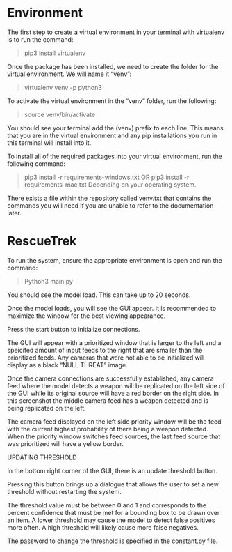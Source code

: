 # Environment
The first step to create a virtual environment in your terminal with virtualenv is to run the command:
>pip3 install virtualenv

Once the package has been installed, we need to create the folder for the virtual environment. We will name it “venv”:
>virtualenv venv -p python3 

To activate the virtual environment in the “venv” folder, run the following:
>source venv/bin/activate

You should see your terminal add the (venv) prefix to each line. This means that you are in the virtual environment and any pip installations you run in this terminal will install into it.

To install all of the required packages into your virtual environment, run the following command:
>pip3 install -r requirements-windows.txt
OR
>pip3 install -r requirements-mac.txt
Depending on your operating system.

There exists a file within the repository called venv.txt that contains the commands you will need if you are unable to refer to the documentation later.

# RescueTrek
To run the system, ensure the appropriate environment is open and run the command:
>Python3 main.py

You should see the model load. This can take up to 20 seconds.

Once the model loads, you will see the GUI appear. It is recommended to maximize the window for the best viewing appearance.

Press the start button to initialize connections.


The GUI will appear with a prioritized window that is larger to the left and a speicifed amount of input feeds to the right that are smaller than the prioritized feeds. Any cameras that were not able to be initialized will display as a black “NULL THREAT” image.

Once the camera connections are successfully established, any camera feed where the model detects a weapon will be replicated on the left side of the GUI while its original source will have a red border on the right side. In this screenshot the middle camera feed has a weapon detected and is being replicated on the left.

The camera feed displayed on the left side priority window will be the feed with the current highest probability of there being a weapon detected. When the priority window switches feed sources, the last feed source that was prioritized will have a yellow border. 

UPDATING THRESHOLD

In the bottom right corner of the GUI, there is an update threshold button.

Pressing this button brings up a dialogue that allows the user to set a new threshold without restarting the system.

The threshold value must be between 0 and 1 and corresponds to the percent confidence that must be met for a bounding box to be drawn over an item. A lower threshold may cause the model to detect false positives more often. A high threshold will likely cause more false negatives.

The password to change the threshold is specified in the constant.py file.


